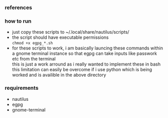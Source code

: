 ### references

### how to run
- just copy these scripts to ~/.local/share/nautilus/scripts/  
- the script should have executable permissions  
`chmod +x egpg_*.sh`  
- for these scripts to work, i am basically launcing these commands within
a gnome terminal instance so that egpg can take inputs like passwork etc from the terminal  
this is just a work arround as i really wanted to implement these in bash
this limitation can easily be overcome if i use python which is being worked
and is availible in the above directory

### requirements
- nautilus
- egpg
- gnome-terminal


